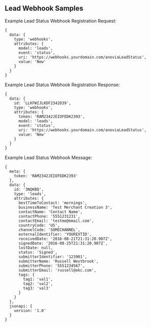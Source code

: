 ## Lead Webhook Samples

Example Lead Status Webhook Registration Request:

    {
      data: {
        type: 'webhooks',
        attributes: {
          model: 'leads',
          event: 'status',
          uri: 'https://webhooks.yourdomain.com/anoviaLeadStatus',
          value: 'New'
        }
      }
    }

Example Lead Status Webhook Registration Response:

    {
      data: {
        id: 'LLKFWIJLKDF2342039',
        type: 'webhooks',
        attributes: {
          token: 'RAM2342JEIOFEDK2393',
          model: 'leads',
          event: 'status',
          uri: 'https://webhooks.yourdomain.com/anoviaLeadStatus',
          value: 'New'
        }
      }
    }

Example Lead Status Webhook Message:

    {
      meta: {
        token: 'RAM2342JEIOFEDK2393'
      },
      data: {
        id: '3NQKBQ',
        type: 'leads',
        attributes: {
          bestTimeToContact: 'mornings',
          businessName: 'Test Merchant Creation 3',
          contactName: 'Contact Name',
          contactPhone: '5551231231',
          contactEmail: 'testme@email.com',
          countryCode: 'US',
          channelCode: 'SOMECHANNEL',
          externalIdentifier: 'YOUREXTID',
          receivedDate: '2016-08-21T21:31:20.907Z',
          signedDate: '2016-08-25T21:31:20.907Z',
          lostDate: null,
          status: 'Signed',
          submitterIdentifier: '123901',
          submitterName: 'Russell Westbrook',
          submitterPhone: '5551234567',
          submitterEmail: 'russell@okc.com',
          tags: {
            tag1: 'val1',
            tag2: 'val2',
            tag3: 'val3'
          }
        }
      },
      jsonapi: {
        version: '1.0'
      }
    }